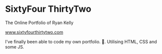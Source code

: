 # SixtyFour ThirtyTwo

The Online Portfolio of Ryan Kelly

www.sixtyfourthirtytwo.com


I've finally been able to code my own portfolio. 👋. Utilising HTML, CSS and some JS.
